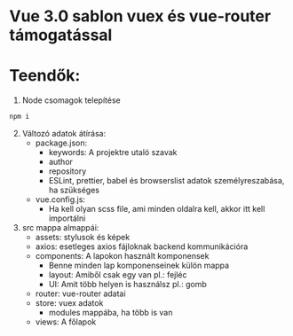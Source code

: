 # Vue 3.0 sablon vuex és vue-router támogatással

# Teendők:

1.  Node csomagok telepítése

```sh
npm i
```

2.  Változó adatok átírása:
    - package.json:
      - keywords: A projektre utaló szavak
      - author
      - repository
      - ESLint, prettier, babel és browserslist adatok személyreszabása, ha szükséges
    - vue.config.js:
      - Ha kell olyan scss file, ami minden oldalra kell, akkor itt kell importálni
3.  src mappa almappái:
    - assets: stylusok és képek
    - axios: esetleges axios fájloknak backend kommunikációra
    - components: A lapokon használt komponensek
      - Benne minden lap komponenseinek külön mappa
      - layout: Amiből csak egy van pl.: fejléc
      - UI: Amit több helyen is használsz pl.: gomb
    - router: vue-router adatai
    - store: vuex adatok
      - modules mappába, ha több is van
    - views: A főlapok
    